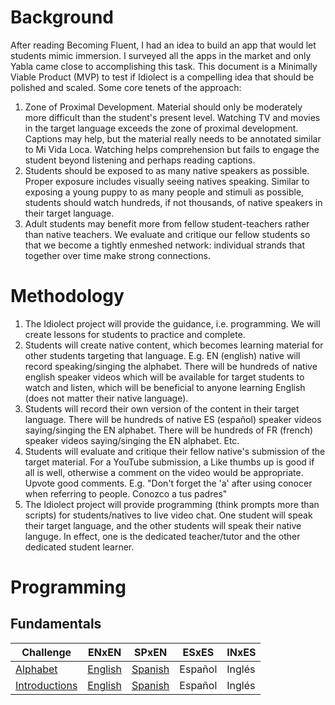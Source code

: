 # Background

After reading Becoming Fluent, I had an idea to build an app that would let students mimic immersion. I surveyed all the apps in the market and only Yabla came close to accomplishing this task. This document is a Minimally Viable Product (MVP) to test if Idiolect is a compelling idea that should be polished and scaled. Some core tenets of the approach:

1. Zone of Proximal Development. Material should only be moderately more difficult than the student's present level. Watching TV and movies in the target language exceeds the zone of proximal development. Captions may help, but the material really needs to be annotated similar to Mi Vida Loca. Watching helps comprehension but fails to engage the student beyond listening and perhaps reading captions.
2. Students should be exposed to as many native speakers as possible. Proper exposure includes visually seeing natives speaking. Similar to exposing a young puppy to as many people and stimuli as possible, students should watch hundreds, if not thousands, of native speakers in their target language.
3. Adult students may benefit more from fellow student-teachers rather than native teachers. We evaluate and critique our fellow students so that we become a tightly enmeshed network: individual strands that together over time make strong connections.

# Methodology

1. The Idiolect project will provide the guidance, i.e. programming. We will create lessons for students to practice and complete.
2. Students will create native content, which becomes learning material for other students targeting that language. E.g. EN (english) native will record speaking/singing the alphabet. There will be hundreds of native english speaker videos which will be available for target students to watch and listen, which will be beneficial to anyone learning English (does not matter their native language).
3. Students will record their own version of the content in their target language. There will be hundreds of native ES (español) speaker videos saying/singing the EN alphabet. There will be hundreds of FR (french) speaker videos saying/singing the EN alphabet. Etc.
4. Students will evaluate and critique their fellow native's submission of the target material. For a YouTube submission, a Like thumbs up is good if all is well, otherwise a comment on the video would be appropriate. Upvote good comments. E.g. "Don't forget the 'a' after using conocer when referring to people. Conozco a tus padres"
5. The Idiolect project will provide programming (think prompts more than scripts) for students/natives to live video chat. One student will speak their target language, and the other students will speak their native languge. In effect, one is the dedicated teacher/tutor and the other dedicated student learner.

# Programming
## Fundamentals
Challenge | ENxEN | SPxEN | ESxES | INxES
----------|------|------|------|------
[Alphabet](https://github.com/aaronkelton/idiolect/blob/main/alphabet.md)  |[English](https://www.youtube.com/playlist?list=PLvc8sq07gah3ECmJIyVb-HDNQmcQP2Eto)|[Spanish](https://www.youtube.com/playlist?list=PLvc8sq07gah0tq3H9BB9jbPx4aDYVJT_T)|Español|Inglés
[Introductions](https://github.com/aaronkelton/idiolect/blob/main/introductions.md) | [English](https://youtube.com/playlist?list=PLvc8sq07gah2YyYnb4Ydx-iDTqoTNpCfV) | [Spanish](https://www.youtube.com/playlist?list=PLvc8sq07gah1hqP3_ARHLo_PNcgs4ZWDI&jct=1FuAdLY0QacYgKKLeOR2B1CMFOyVDw) | Español | Inglés
